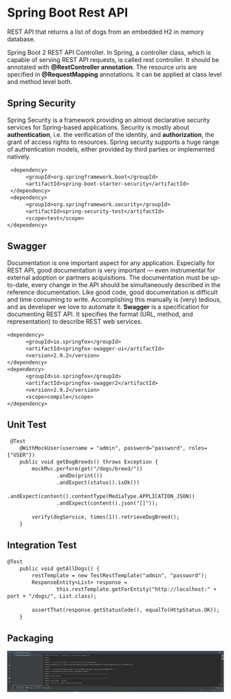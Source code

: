 # Spring Boot Rest API
REST API that returns a list of dogs from an embedded H2 in memory database.

Spring Boot 2 REST API Controller. In Spring, a controller class, which is capable of serving REST API requests, is called rest controller. It should be annotated with **@RestController annotation**. The resource uris are specified in **@RequestMapping** annotations. It can be applied at class level and method level both.

## Spring Security
Spring Security is a framework providing an almost declarative security services for Spring-based applications. Security is mostly about __authentication__, i.e. the verification of the identity, and __authorization__, the grant of access rights to resources. Spring security supports a huge range of authentication models, either provided by third parties or implemented natively.

```
 <dependency>
      <groupId>org.springframework.boot</groupId>
      <artifactId>spring-boot-starter-security</artifactId>
 </dependency>
 <dependency>
      <groupId>org.springframework.security</groupId>
      <artifactId>spring-security-test</artifactId>
      <scope>test</scope>
</dependency>
```

##  Swagger
Documentation is one important aspect for any application. Especially for REST API, good documentation is very important — even instrumental for external adoption or partners acquisitions. The documentation must be up-to-date, every change in the API should be simultaneously described in the reference documentation. Like good code, good documentation is difficult and time consuming to write. Accomplishing this manually is (very) tedious, and as developer we love to automate it.
**Swagger** is a specification for documenting REST API. It specifies the format (URL, method, and representation) to describe REST web services.
```
<dependency>
      <groupId>io.springfox</groupId>
      <artifactId>springfox-swagger-ui</artifactId>
      <version>2.9.2</version>
</dependency>
<dependency>
      <groupId>io.springfox</groupId>
      <artifactId>springfox-swagger2</artifactId>
      <version>2.9.2</version>
      <scope>compile</scope>
</dependency>
```
## Unit Test

```
 @Test
    @WithMockUser(username = "admin", password="password", roles={"USER"})
    public void getDogBreeds() throws Exception {
        mockMvc.perform(get("/dogs/breed/"))
                .andDo(print())
                .andExpect(status().isOk())
                .andExpect(content().contentType(MediaType.APPLICATION_JSON))
                .andExpect(content().json("[]"));

        verify(dogService, times(1)).retrieveDogBreed();
    }
```

## Integration Test
```
@Test
    public void getAllDogs() {
        restTemplate = new TestRestTemplate("admin", "password");
        ResponseEntity<List> response =
                this.restTemplate.getForEntity("http://localhost:" + port + "/dogs/", List.class);

        assertThat(response.getStatusCode(), equalTo(HttpStatus.OK));
    }
```

## Packaging
![Packaging](https://github.com/deretou/Rest-api-Spring-Boot/blob/master/packaging.JPG)




